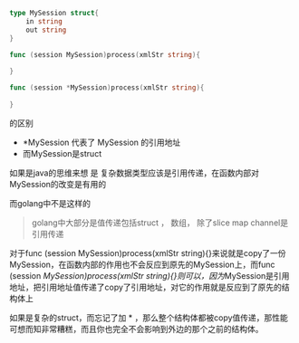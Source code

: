 ```go
type MySession struct{
    in string
    out string
}

func (session MySession)process(xmlStr string){
 
}

func (session *MySession)process(xmlStr string){
 
}
```
的区别

+ *MySession 代表了 MySession 的引用地址
+ 而MySession是struct

如果是java的思维来想 是 复杂数据类型应该是引用传递，在函数内部对MySession的改变是有用的

而golang中不是这样的

>golang中大部分是值传递包括struct ， 数组， 除了slice map channel是引用传递

对于func (session MySession)process(xmlStr string){}来说就是copy了一份MySession，在函数内部的作用也不会反应到原先的MySession上，而func (session *MySession)process(xmlStr string){}则可以，因为*MySession是引用地址，把引用地址值传递了copy了引用地址，对它的作用就是反应到了原先的结构体上

如果是复杂的struct，而忘记了加 * ，那么整个结构体都被copy值传递，那性能可想而知非常糟糕，而且你也完全不会影响到外边的那个之前的结构体。